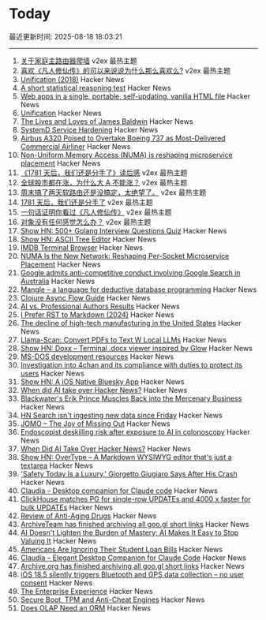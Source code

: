 # Today

最近更新时间: 2025-08-18 18:03:21

--- 
1. [关于家庭主路由器爬墙](https://www.v2ex.com/t/1153109) v2ex 最热主题
2. [喜欢《凡人修仙传》的可以来说说为什么那么喜欢么?](https://www.v2ex.com/t/1153083) v2ex 最热主题
3. [Unification (2018)](https://eli.thegreenplace.net/2018/unification/) Hacker News
4. [A short statistical reasoning test](https://emiruz.com/post/2025-08-17-statistical-reasoning/) Hacker News
5. [Web apps in a single, portable, self-updating, vanilla HTML file](https://hyperclay.com/) Hacker News
6. [Unification](https://eli.thegreenplace.net/2018/unification/) Hacker News
7. [The Lives and Loves of James Baldwin](https://www.newyorker.com/magazine/2025/08/18/baldwin-a-love-story-nicholas-boggs-book-review) Hacker News
8. [SystemD Service Hardening](https://roguesecurity.dev/blog/systemd-hardening) Hacker News
9. [Airbus A320 Poised to Overtake Boeing 737 as Most-Delivered Commercial Airliner](https://simpleflying.com/airbus-a320-overtake-boeing-737-most-delivered-commercial-airliner/) Hacker News
10. [Non-Uniform Memory Access (NUMA) is reshaping microservice placement](https://codemia.io/blog/path/NUMA-Is-the-New-Network-How-Per-Socket-Memory-Models-Are-Reshaping-Microservice-Placement) Hacker News
11. [《1781 天后，我们还是分手了》读后感](https://www.v2ex.com/t/1153126) v2ex 最热主题
12. [全球股市都在涨，为什么大 A 不能涨？](https://www.v2ex.com/t/1153073) v2ex 最热主题
13. [周末搞了两天软路由还是没搞定，太绝望了。](https://www.v2ex.com/t/1153058) v2ex 最热主题
14. [1781 天后，我们还是分手了](https://www.v2ex.com/t/1153086) v2ex 最热主题
15. [一句话证明你看过《凡人修仙传》](https://www.v2ex.com/t/1153055) v2ex 最热主题
16. [对象没有任何感觉怎么办？](https://www.v2ex.com/t/1153045) v2ex 最热主题
17. [Show HN: 500+ Golang Interview Questions Quiz](https://applyre.com/resources/500-interview-questions/golang/) Hacker News
18. [Show HN: ASCII Tree Editor](https://asciitree.reorx.com/) Hacker News
19. [IMDB Terminal Browser](https://github.com/isene/IMDB) Hacker News
20. [NUMA Is the New Network: Reshaping Per-Socket Microservice Placement](https://codemia.io/blog/path/NUMA-Is-the-New-Network-How-Per-Socket-Memory-Models-Are-Reshaping-Microservice-Placement) Hacker News
21. [Google admits anti-competitive conduct involving Google Search in Australia](https://www.accc.gov.au/media-release/google-admits-anti-competitive-conduct-involving-google-search-in-australia) Hacker News
22. [Mangle – a language for deductive database programming](https://github.com/google/mangle) Hacker News
23. [Clojure Async Flow Guide](https://clojure.github.io/core.async/flow-guide.html) Hacker News
24. [AI vs. Professional Authors Results](http://mark---lawrence.blogspot.com/2025/08/the-ai-vs-authors-results-part-2.html) Hacker News
25. [I Prefer RST to Markdown (2024)](https://buttondown.com/hillelwayne/archive/why-i-prefer-rst-to-markdown/) Hacker News
26. [The decline of high-tech manufacturing in the United States](https://blog.waldrn.com/p/the-decline-of-high-tech-manufacturing) Hacker News
27. [Llama-Scan: Convert PDFs to Text W Local LLMs](https://github.com/ngafar/llama-scan) Hacker News
28. [Show HN: Doxx – Terminal .docx viewer inspired by Glow](https://github.com/bgreenwell/doxx) Hacker News
29. [MS-DOS development resources](https://github.com/SuperIlu/DOSDevelResources/blob/main/README.md) Hacker News
30. [Investigation into 4chan and its compliance with duties to protect its users](https://www.ofcom.org.uk/online-safety/illegal-and-harmful-content/investigation-into-4chan-and-its-compliance-with-duties-to-protect-its-users-from-illegal-content) Hacker News
31. [Show HN: A iOS Native Bluesky App](https://github.com/0xatrilla/LiquidSky) Hacker News
32. [When did AI take over Hacker News?](https://zachperk.com/blog/when-did-ai-take-over-hn) Hacker News
33. [Blackwater's Erik Prince Muscles Back into the Mercenary Business](https://www.wsj.com/world/americas/erik-prince-mercenaries-vectus-global-5a166dca) Hacker News
34. [HN Search isn't ingesting new data since Friday](https://github.com/algolia/hn-search/issues/248) Hacker News
35. [JOMO – The Joy of Missing Out](https://jomo.lol) Hacker News
36. [Endoscopist deskilling risk after exposure to AI in colonoscopy](https://www.thelancet.com/journals/langas/article/PIIS2468-1253(25)00133-5/abstract) Hacker News
37. [When Did AI Take Over Hacker News?](https://zachperk.com/blog/when-did-ai-take-over-hn) Hacker News
38. [Show HN: OverType – A Markdown WYSIWYG editor that's just a textarea](https://news.ycombinator.com/item?id=44932651) Hacker News
39. ['Safety Today Is a Luxury,' Giorgetto Giugiaro Says After His Crash](https://www.jalopnik.com/1930930/giorgetto-giugiaro-crash-op-ed/) Hacker News
40. [Claudia – Desktop companion for Claude code](https://claudiacode.com/) Hacker News
41. [ClickHouse matches PG for single-row UPDATEs and 4000 x faster for bulk UPDATEs](https://clickhouse.com/blog/update-performance-clickhouse-vs-postgresql) Hacker News
42. [Review of Anti-Aging Drugs](https://scienceblog.com/joshmitteldorf/2025/08/17/review-of-anti-aging-drugs/) Hacker News
43. [ArchiveTeam has finished archiving all goo.gl short links](https://tracker.archiveteam.org/goo-gl/) Hacker News
44. [AI Doesn't Lighten the Burden of Mastery; AI Makes It Easy to Stop Valuing It](https://playtechnique.io/blog/ai-doesnt-lighten-the-burden-of-mastery.html) Hacker News
45. [Americans Are Ignoring Their Student Loan Bills](https://news.bloomberglaw.com/banking-law/millions-of-americans-are-ignoring-their-student-loan-bills) Hacker News
46. [Claudia – Elegant Desktop Companion for Claude Code](https://claudiacode.com/) Hacker News
47. [Archive.org has finished archiving all goo.gl short links](https://tracker.archiveteam.org/goo-gl/) Hacker News
48. [iOS 18.5 silently triggers Bluetooth and GPS data collection – no user consent](https://github.com/JGoyd/iOS-18.5-Bluetooth-Privacy-Vuln) Hacker News
49. [The Enterprise Experience](https://churchofturing.github.io/the-enterprise-experience.html) Hacker News
50. [Secure Boot, TPM and Anti-Cheat Engines](https://andrewmoore.ca/blog/post/anticheat-secure-boot-tpm/) Hacker News
51. [Does OLAP Need an ORM](https://clickhouse.com/blog/moosestack-does-olap-need-an-orm) Hacker News
